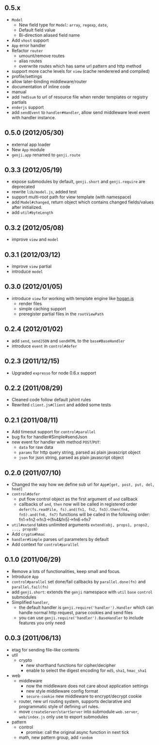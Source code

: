 0.5.x
---------
- `Model`
    - New field type for `Model`: `array`, `regexp`, `date`,
    - Default field value
    - Bi-direction aliased field name
- Add `vhost` support
- `App` error handler
- Refactor `router`
    - umount/remove routes
    - alias routes
    - overwrite routes which has same url pattern and http method
- support more cache levels for `view` (cache renderered and compiled)
- profile/settings
- allow later-binding middleware/router
- documentation of inline code
- manual
- add `?md5sum` to url of resource file when render templates or registry partials
- `enderjs` support
- add `sendEvent` to `handler#Handler`, allow send middleware level event with handler instance.

0.5.0 (2012/05/30)
---------
- external app loader
- New `App` module
- `genji.app` renamed to `genji.route`

0.3.3 (2012/05/19)
---------
- expose submodules by default, `genji.short` and `genji.require` are deprecated
- rewrite `lib/model.js`, added test
- support multi-root path for view template (with namespace)
- add `Model#changed`, return object which contains changed fields/values after initialized.
- add `util#byteLength`

0.3.2 (2012/05/08)
---------
- improve `view` and `model`

0.3.1 (2012/03/12)
---------
- improve `view` partial
- introduce `model`

0.3.0 (2012/01/05)
---------
- introduce `view` for working with template engine like [hogan.js](https://github.com/twitter/hogan.js)
  - render files
  - simple caching support
  - preregister partial files in the `rootViewPath`

0.2.4 (2012/01/02)
---------
- add `send`, `sendJSON` and `sendHTML` to the `base#BaseHandler`
- introduce `event` in `control#defer`

0.2.3 (2011/12/15)
---------
- Upgraded `expresso` for node 0.6.x support

0.2.2 (2011/08/29)
---------
- Cleaned code follow default jshint rules
- Rewrited `client.js#Client` and added some tests

0.2.1 (2011/08/11)
---------
- Add timeout support for `control#parallel`
- bug fix for handler#Simple#sendJson
- new event for handler with method `POST`/`PUT`:
  - `data` for raw data
  - `params` for http query string, parsed as plain javascript object
  - `json` for json string, parsed as plain javascript object

0.2.0 (2011/07/10)
---------
- Changed the way how we define sub url for `App#[get, post, put, del, head]`
- `control#defer`
  - put flow control object as the first argument of `and` callback
  - callbacks of `and`, `then` now will be called in registered order
    `defer(fs.readFile, fs).and(fn1, fn2, fn3).then(fn4, fn5).and(fn6, fn7)`
    functions will be called in the following order:
    fn1->fn2->fn3->(fn4&fn5)->fn6->fn7
- `util#extend` takes unlimited arguments `extend(obj, props1, props2, ...,
propsN)`
- Add `crypto#hmac`
- `handler#Simple` parses url parameters by default
- Add context for `control#parallel`


0.1.0 (2011/06/29)
---------
- Remove a lots of functionalities, keep small and focus.
- Introduce `App`
- `control#parallel` set done/fail callbacks by
  `parallel.done(fn)` and `parallel.fail(fn)`
- add `genji.short`:
  extends the `genji` namespace with `util` `base` `control` submodules
- Simplified `handler`,
  - the default handler is `genji.require('handler').Handler`
  which can handle normal http request, parse cookies and send files
  - you can use `genji.require('handler').BaseHandler`
  to include features you only need

0.0.3 (2011/06/13)
---------
- etag for sending file-like contents
- util
    - crypto
        - new shorthand functions for cipher/decipher
        - enable to select the digest encoding for `md5`, `sha1`, `hmac_sha1`
- web
    - middleware
        - now the middleware does not care about application settings
        - new style middleware config format
        - `secure-cookie` new middleware to encrypt/decrypt cookie
    - router, new url routing system, supports declarative and programmatic style of defining url rules.
    - move `createServer`/`startServer` into submodule `web.server`, `web/index.js` only use to export submodules
- pattern
    - control
        - promise: call the original async function in next tick
    - math, new pattern group, add `random`